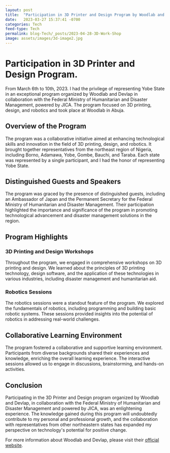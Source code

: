 ```yaml
---
layout: post
title:  "Participation in 3D Printer and Design Program by Woodlab and Devlap"
date:   2023-03-27 15:37:41 -0700
categories: Tech
feed-type: Tech
permalink: blog-Tech/_posts/2023-04-28-3D-Work-Shop
image: assets/images/3d-image2.jpg
---
```



# Participation in 3D Printer and Design Program.

From March 6th to 10th, 2023. I had the privilege of representing Yobe State in an exceptional program organized by Woodlab and Devlap in collaboration with the Federal Ministry of Humanitarian and Disaster Management, powered by JICA. The program focused on 3D printing, design, and robotics and took place at Woodlab in Abuja.

## Overview of the Program

The program was a collaborative initiative aimed at enhancing technological skills and innovation in the field of 3D printing, design, and robotics. It brought together representatives from the northeast region of Nigeria, including Borno, Adamawa, Yobe, Gombe, Bauchi, and Taraba. Each state was represented by a single participant, and I had the honor of representing Yobe State.

## Distinguished Guests and Speakers

The program was graced by the presence of distinguished guests, including an Ambassador of Japan and the Permanent Secretary for the Federal Ministry of Humanitarian and Disaster Management. Their participation highlighted the importance and significance of the program in promoting technological advancement and disaster management solutions in the region.

## Program Highlights

### 3D Printing and Design Workshops

Throughout the program, we engaged in comprehensive workshops on 3D printing and design. We learned about the principles of 3D printing technology, design software, and the application of these technologies in various industries, including disaster management and humanitarian aid.

### Robotics Sessions

The robotics sessions were a standout feature of the program. We explored the fundamentals of robotics, including programming and building basic robotic systems. These sessions provided insights into the potential of robotics in addressing real-world challenges.

## Collaborative Learning Environment

The program fostered a collaborative and supportive learning environment. Participants from diverse backgrounds shared their experiences and knowledge, enriching the overall learning experience. The interactive sessions allowed us to engage in discussions, brainstorming, and hands-on activities.

## Conclusion

Participating in the 3D Printer and Design program organized by Woodlab and Devlap, in collaboration with the Federal Ministry of Humanitarian and Disaster Management and powered by JICA, was an enlightening experience. The knowledge gained during this program will undoubtedly contribute to my personal and professional growth, and the collaboration with representatives from other northeastern states has expanded my perspective on technology's potential for positive change.

For more information about Woodlab and Devlap, please visit their [official website](https://www.woodlab.org/).